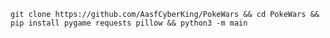 `` git clone https://github.com/AasfCyberKing/PokeWars && cd PokeWars && pip install pygame requests pillow && python3 -m main
``
